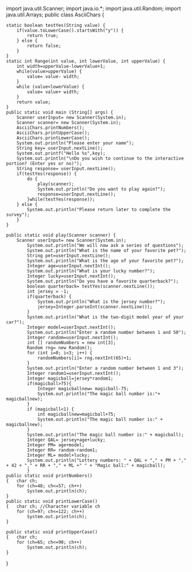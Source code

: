 import java.util.Scanner;
import java.io.*;
import java.util.Random; 
import java.util.Arrays;
public class AsciiChars {

	static boolean testYes(String value) {
		if(value.toLowerCase().startsWith("y")) {
			return true;
		} else {
			return false;
		}
	}
	static int Range(int value, int lowerValue, int upperValue) {
		int width=upperValue-lowerValue+1;
		while(value>upperValue) {
			value= value- width;
		}
		while (value<lowerValue) {
			value= value+ width;
		}
		return value;
	}
	public static void main (String[] args) {
		Scanner userInput= new Scanner(System.in);
		Scanner scanner= new Scanner(System.in);
		AsciiChars.printNumbers();
		AsciiChars.printUpperCase();
		AsciiChars.printLowerCase();
		System.out.println("Please enter your name");
		String key= userInput.nextLine();
		System.out.printf("Hello %s",key);
		System.out.println("\nDo you wish to continue to the interactive portion? (Enter yes or no)");
		String response= userInput.nextLine();
		if(testYes(response)) {
			do {
				play(scanner);
				System.out.println("Do you want to play again?");
				response=userInput.nextLine();
			}while(testYes(response));
		} else {
			System.out.println("Please return later to complete the survey");
		}
	}
			
	public static void play(Scanner scanner) {
		Scanner userInput= new Scanner(System.in);
			System.out.println("We will now ask a series of questions");
			System.out.println("What is the name of your favorite pet?");
			String pet=userInput.nextLine();
			System.out.println("What is the age of your favorite pet?");
			Integer age=userInput.nextInt();
			System.out.println("What is your lucky number?");
			Integer lucky=userInput.nextInt();
			System.out.println("Do you have a favorite quarterback?");
			boolean quarterback= testYes(scanner.nextLine());
			int jersey = -1;
			if(quarterback) {
				System.out.println("What is the jersey number?");
				jersey=Integer.parseInt(scanner.nextLine());
			}
			System.out.println("What is the two-digit model year of your car?");
			Integer model=userInput.nextInt();
			System.out.println("Enter a random number between 1 and 50");
			Integer random=userInput.nextInt();
			int [] randomNumbers = new int[3];
			Random rng= new Random();
			for (int i=0; i<3; i++) {
				randomNumbers[i]= rng.nextInt(65)+1;
			}
			System.out.println("Enter a random number between 1 and 3");
			Integer random1=userInput.nextInt();
			Integer magicball=jersey*random1;
			if(magicball>75){
				Integer magicballnew= magicball-75;
				System.out.println("The magic ball number is:"+ magicballnew);
			}
			if (magicball<1) {
				int magicballnew=magicball+75;
				System.out.println("The magic ball number is:" + magicballnew);
			}
			System.out.println("The magic ball number is:" + magicball);
			Integer QAL= jersey+age+lucky;
			Integer PM= age+model;
			Integer RR= random-random1;
			Integer ML= model+lucky;
			System.out.println("Lottery numbers: " + QAL + "," + PM + "," + 42 + "," + RR + "," + ML +" " + "Magic ball:" + magicball); 
			}
	public static void printNumbers() 
	{ 	char ch;
		for (ch=48; ch<=57; ch++)
			System.out.println(ch);	
	}
	public static void printLowerCase()
	{	char ch; //Character variable ch
		for (ch=97; ch<=122; ch++)
			System.out.println(ch);
	}

	public static void printUpperCase() 
	{	char ch;
		for (ch=65; ch<=90; ch++)
			System.out.println(ch);	
	}	

}
